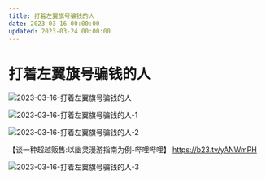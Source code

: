 ```yaml
---
title: 打着左翼旗号骗钱的人
date: 2023-03-16 00:00:00
updated: 2023-03-24 00:00:00
---
```


# 打着左翼旗号骗钱的人

![2023-03-16-打着左翼旗号骗钱的人](assets/2023-03-16-打着左翼旗号骗钱的人.png)

![2023-03-16-打着左翼旗号骗钱的人-1](assets/2023-03-16-打着左翼旗号骗钱的人-1.jpeg)

![2023-03-16-打着左翼旗号骗钱的人-2](assets/2023-03-16-打着左翼旗号骗钱的人-2.jpeg)

【谈一种超越贩售:以幽灵漫游指南为例-哔哩哔哩】 https://b23.tv/yANWmPH

![2023-03-16-打着左翼旗号骗钱的人-3](assets/2023-03-16-打着左翼旗号骗钱的人-3.jpeg)

